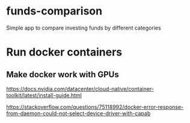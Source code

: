 # funds-comparison
Simple app to compare investing funds by different categories



# Run docker containers

## Make docker work with GPUs

https://docs.nvidia.com/datacenter/cloud-native/container-toolkit/latest/install-guide.html

https://stackoverflow.com/questions/75118992/docker-error-response-from-daemon-could-not-select-device-driver-with-capab
